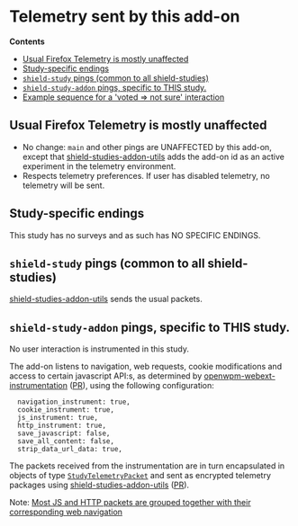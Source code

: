 # Telemetry sent by this add-on

<!-- START doctoc generated TOC please keep comment here to allow auto update -->

<!-- DON'T EDIT THIS SECTION, INSTEAD RE-RUN doctoc TO UPDATE -->

**Contents**

- [Usual Firefox Telemetry is mostly unaffected](#usual-firefox-telemetry-is-mostly-unaffected)
- [Study-specific endings](#study-specific-endings)
- [`shield-study` pings (common to all shield-studies)](#shield-study-pings-common-to-all-shield-studies)
- [`shield-study-addon` pings, specific to THIS study.](#shield-study-addon-pings-specific-to-this-study)
- [Example sequence for a 'voted => not sure' interaction](#example-sequence-for-a-voted--not-sure-interaction)

<!-- END doctoc generated TOC please keep comment here to allow auto update -->

## Usual Firefox Telemetry is mostly unaffected

- No change: `main` and other pings are UNAFFECTED by this add-on, except that [shield-studies-addon-utils](https://github.com/mozilla/shield-studies-addon-utils) adds the add-on id as an active experiment in the telemetry environment.
- Respects telemetry preferences. If user has disabled telemetry, no telemetry will be sent.

## Study-specific endings

This study has no surveys and as such has NO SPECIFIC ENDINGS.

## `shield-study` pings (common to all shield-studies)

[shield-studies-addon-utils](https://github.com/mozilla/shield-studies-addon-utils) sends the usual packets.

## `shield-study-addon` pings, specific to THIS study.

No user interaction is instrumented in this study.

The add-on listens to navigation, web requests, cookie modifications and access to certain javascript API:s, as determined by [openwpm-webext-instrumentation](https://github.com/mozilla/openwpm-webext-instrumentation/tree/enhancements-batch-2) ([PR](https://github.com/mozilla/openwpm-webext-instrumentation/pull/31)), using the following configuration:

```
  navigation_instrument: true,
  cookie_instrument: true,
  js_instrument: true,
  http_instrument: true,
  save_javascript: false,
  save_all_content: false,
  strip_data_url_data: true,
```

The packets received from the instrumentation are in turn encapsulated in objects of type [`StudyTelemetryPacket`](../feature.js/StudyPayloadPreprocessor.ts) and sent as encrypted telemetry packages using [shield-studies-addon-utils](https://github.com/mozilla/shield-studies-addon-utils) ([PR](https://github.com/mozilla/shield-studies-addon-utils/pull/263)).

Note: [Most JS and HTTP packets are grouped together with their corresponding web navigation](https://github.com/motin/jestr-pioneer-shield-study/issues/10)
